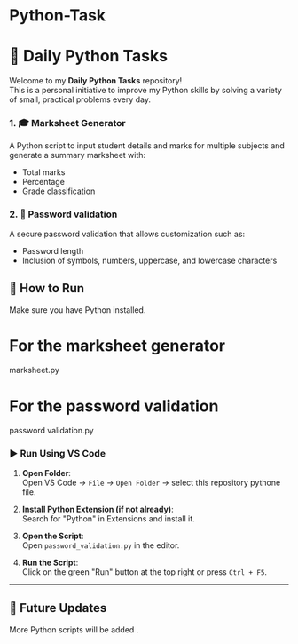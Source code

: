 # Python-Task

# 🐍 Daily Python Tasks

Welcome to my **Daily Python Tasks** repository!  
This is a personal initiative to improve my Python skills by solving a variety of small, practical problems every day.


### 1. 🎓 Marksheet Generator
A Python script to input student details and marks for multiple subjects and generate a summary marksheet with:
- Total marks
- Percentage
- Grade classification

### 2. 🔐 Password validation
A secure password validation that allows customization such as:
- Password length
- Inclusion of symbols, numbers, uppercase, and lowercase characters

## 🚀 How to Run

Make sure you have Python installed. 

# For the marksheet generator
marksheet.py

# For the password validation
password validation.py

### ▶️ Run Using **VS Code**

1. **Open Folder**:  
   Open VS Code → `File` → `Open Folder` → select this repository pythone file.

2. **Install Python Extension (if not already)**:  
   Search for "Python" in Extensions and install it.

3. **Open the Script**:  
   Open `password_validation.py` in the editor.

4. **Run the Script**:  
   Click on the green "Run" button at the top right or press `Ctrl + F5`.

--- 
## 📅 Future Updates
More Python scripts will be added .


